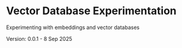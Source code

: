 # Vector Database Experimentation

Experimenting with embeddings and vector databases

Version: 0.0.1 - 8 Sep 2025
